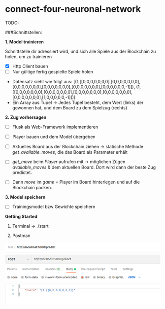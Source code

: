 # connect-four-neuronal-network

TODO:

###Schnittstellen:

**1. Model trainieren**

Schnittstelle dir adressiert wird, und sich alle Spiele aus der Blockchain zu holen, um zu trainieren

- [x] Http Client bauen
- [ ] Nur gültige fertig gespielte Spiele holen

- Datensatz sieht wie folgt aus: [(1,[[0,0,0,0,0,0,0],[0,0,0,0,0,0,0],[0,0,0,0,0,0,0],[0,0,0,0,0,0,0],[0,0,0,0,0,0,0],[0,0,0,0,0,0,-1]]), (1,[[0,0,0,0,0,0,0],[0,0,0,0,0,0,0],[0,0,0,0,0,0,0],[0,0,0,0,0,0,0],[0,0,0,0,0,0,0],[1,0,0,0,0,0,-1]])]
- Ein Array aus Tupel → Jedes Tupel besteht, dem Wert (links) der gewonnen hat, und dem Board zu dem Spielzug (rechts)

**2. Zug vorhersagen**

- [ ] Flusk als Web-Framework implementieren
- [ ] Player bauen und dem Model übergeben
- [ ] Aktuelles Board aus der Blockchain ziehen → statische Methode *get_available_moves*, die das Board als Parameter erhält
- [ ] *get_move* beim *Player* aufrufen mit → möglichen Zügen *available_moves* & dem aktuellen Board. Dort wird dann der beste Zug predictet.
- [ ] Dann *move* im *game* = Player im Board hinterlegen und auf die Blockchain packen.


**3. Model speichern**

- [ ] Trainingsmodel bzw Gewichte speichern




**Getting Started**

1. Terminal -> ./start 

2. Postman

![img.png](img.png)